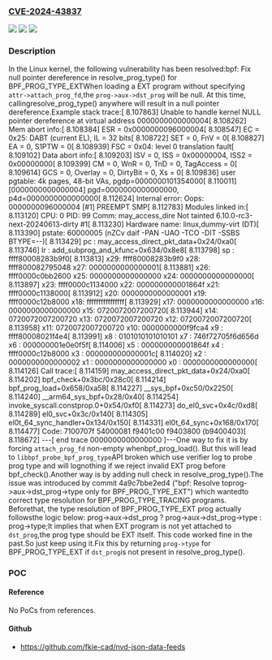 ### [CVE-2024-43837](https://cve.mitre.org/cgi-bin/cvename.cgi?name=CVE-2024-43837)
![](https://img.shields.io/static/v1?label=Product&message=Linux&color=blue)
![](https://img.shields.io/static/v1?label=Version&message=4a9c7bbe2ed4%3C%20fcac5feb06f3%20&color=brighgreen)
![](https://img.shields.io/static/v1?label=Vulnerability&message=n%2Fa&color=brighgreen)

### Description

In the Linux kernel, the following vulnerability has been resolved:bpf: Fix null pointer dereference in resolve_prog_type() for BPF_PROG_TYPE_EXTWhen loading a EXT program without specifying `attr->attach_prog_fd`,the `prog->aux->dst_prog` will be null. At this time, callingresolve_prog_type() anywhere will result in a null pointer dereference.Example stack trace:[    8.107863] Unable to handle kernel NULL pointer dereference at virtual address 0000000000000004[    8.108262] Mem abort info:[    8.108384]   ESR = 0x0000000096000004[    8.108547]   EC = 0x25: DABT (current EL), IL = 32 bits[    8.108722]   SET = 0, FnV = 0[    8.108827]   EA = 0, S1PTW = 0[    8.108939]   FSC = 0x04: level 0 translation fault[    8.109102] Data abort info:[    8.109203]   ISV = 0, ISS = 0x00000004, ISS2 = 0x00000000[    8.109399]   CM = 0, WnR = 0, TnD = 0, TagAccess = 0[    8.109614]   GCS = 0, Overlay = 0, DirtyBit = 0, Xs = 0[    8.109836] user pgtable: 4k pages, 48-bit VAs, pgdp=0000000101354000[    8.110011] [0000000000000004] pgd=0000000000000000, p4d=0000000000000000[    8.112624] Internal error: Oops: 0000000096000004 [#1] PREEMPT SMP[    8.112783] Modules linked in:[    8.113120] CPU: 0 PID: 99 Comm: may_access_dire Not tainted 6.10.0-rc3-next-20240613-dirty #1[    8.113230] Hardware name: linux,dummy-virt (DT)[    8.113390] pstate: 60000005 (nZCv daif -PAN -UAO -TCO -DIT -SSBS BTYPE=--)[    8.113429] pc : may_access_direct_pkt_data+0x24/0xa0[    8.113746] lr : add_subprog_and_kfunc+0x634/0x8e8[    8.113798] sp : ffff80008283b9f0[    8.113813] x29: ffff80008283b9f0 x28: ffff800082795048 x27: 0000000000000001[    8.113881] x26: ffff0000c0bb2600 x25: 0000000000000000 x24: 0000000000000000[    8.113897] x23: ffff0000c1134000 x22: 000000000001864f x21: ffff0000c1138000[    8.113912] x20: 0000000000000001 x19: ffff0000c12b8000 x18: ffffffffffffffff[    8.113929] x17: 0000000000000000 x16: 0000000000000000 x15: 0720072007200720[    8.113944] x14: 0720072007200720 x13: 0720072007200720 x12: 0720072007200720[    8.113958] x11: 0720072007200720 x10: 0000000000f9fca4 x9 : ffff80008021f4e4[    8.113991] x8 : 0101010101010101 x7 : 746f72705f6d656d x6 : 000000001e0e0f5f[    8.114006] x5 : 000000000001864f x4 : ffff0000c12b8000 x3 : 000000000000001c[    8.114020] x2 : 0000000000000002 x1 : 0000000000000000 x0 : 0000000000000000[    8.114126] Call trace:[    8.114159]  may_access_direct_pkt_data+0x24/0xa0[    8.114202]  bpf_check+0x3bc/0x28c0[    8.114214]  bpf_prog_load+0x658/0xa58[    8.114227]  __sys_bpf+0xc50/0x2250[    8.114240]  __arm64_sys_bpf+0x28/0x40[    8.114254]  invoke_syscall.constprop.0+0x54/0xf0[    8.114273]  do_el0_svc+0x4c/0xd8[    8.114289]  el0_svc+0x3c/0x140[    8.114305]  el0t_64_sync_handler+0x134/0x150[    8.114331]  el0t_64_sync+0x168/0x170[    8.114477] Code: 7100707f 54000081 f9401c00 f9403800 (b9400403)[    8.118672] ---[ end trace 0000000000000000 ]---One way to fix it is by forcing `attach_prog_fd` non-empty whenbpf_prog_load(). But this will lead to `libbpf_probe_bpf_prog_type`API broken which use verifier log to probe prog type and will lognothing if we reject invalid EXT prog before bpf_check().Another way is by adding null check in resolve_prog_type().The issue was introduced by commit 4a9c7bbe2ed4 ("bpf: Resolve toprog->aux->dst_prog->type only for BPF_PROG_TYPE_EXT") which wantedto correct type resolution for BPF_PROG_TYPE_TRACING programs. Beforethat, the type resolution of BPF_PROG_TYPE_EXT prog actually followsthe logic below:  prog->aux->dst_prog ? prog->aux->dst_prog->type : prog->type;It implies that when EXT program is not yet attached to `dst_prog`,the prog type should be EXT itself. This code worked fine in the past.So just keep using it.Fix this by returning `prog->type` for BPF_PROG_TYPE_EXT if `dst_prog`is not present in resolve_prog_type().

### POC

#### Reference
No PoCs from references.

#### Github
- https://github.com/fkie-cad/nvd-json-data-feeds

